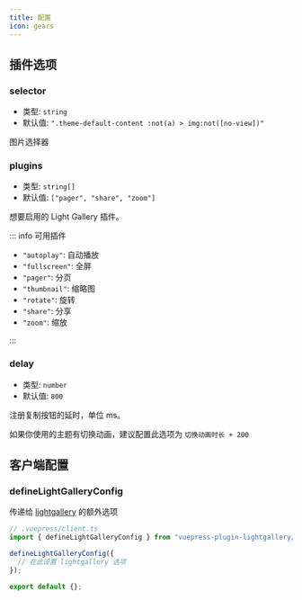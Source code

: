 ```yaml
---
title: 配置
icon: gears
---
```


## 插件选项

### selector

- 类型: `string`
- 默认值: `".theme-default-content :not(a) > img:not([no-view])"`

图片选择器

### plugins

- 类型: `string[]`
- 默认值: `["pager", "share", "zoom"]`

想要启用的 Light Gallery 插件。

::: info 可用插件

- `"autoplay"`: 自动播放
- `"fullscreen"`: 全屏
- `"pager"`: 分页
- `"thumbnail"`: 缩略图
- `"rotate"`: 旋转
- `"share"`: 分享
- `"zoom"`: 缩放

:::

### delay

- 类型: `number`
- 默认值: `800`

注册复制按钮的延时，单位 ms。

如果你使用的主题有切换动画，建议配置此选项为 `切换动画时长 + 200`

## 客户端配置

### defineLightGalleryConfig

传递给 [lightgallery](https://www.lightgalleryjs.com/docs/settings/) 的额外选项

```ts
// .vuepress/client.ts
import { defineLightGalleryConfig } from "vuepress-plugin-lightgallery/client";

defineLightGalleryConfig({
  // 在此设置 lightgallery 选项
});

export default {};
```

